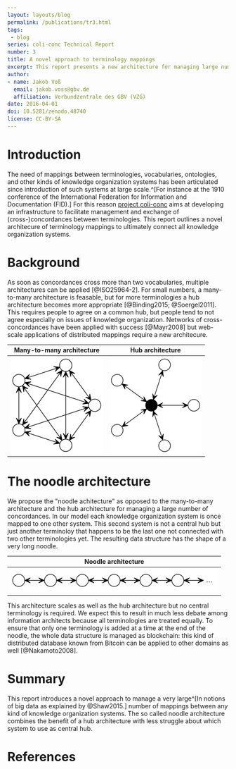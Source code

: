 ```yaml
---
layout: layouts/blog
permalink: /publications/tr3.html
tags:
 - blog
series: coli-conc Technical Report
number: 3
title: A novel approach to terminology mappings
excerpt: This report presents a new architecture for managing large numbers of concordances
author:
- name: Jakob Voß
  email: jakob.voss@gbv.de
  affiliation: Verbundzentrale des GBV (VZG)
date: 2016-04-01
doi: 10.5281/zenodo.48740
license: CC-BY-SA
---
```


# Introduction

The need of mappings between terminologies, vocabularies, ontologies, and other
kinds of knowledge organization systems has been articulated since introduction
of such systems at large scale.^[For instance at the 1910 conference of the
International Federation for Information and Documentation (FID).] For this
reason [project coli-conc](https://coli-conc.gbv.de/) aims at developing an
infrastructure to facilitate management and exchange of (cross-)concordances
between terminologies.  This report outlines a novel architecure of terminology
mappings to ultimately connect all knowledge organization systems.

# Background

As soon as concordances cross more than two vocabularies, multiple
architectures can be applied [@ISO25964-2]. For small numbers, a many-to-many
architecture is feasable, but for more terminologies a hub architecture becomes
more appropriate [@Binding2015; @Soergel2011].  This requires people to agree
on a common hub, but people tend to not agree especially on issues of knowledge
organization. Networks of cross-concordances have been applied with success
[@Mayr2008] but web-scale applications of distributed mappings require a new
architecure.

| Many-to-many architecture |  Hub architecture |
|---------------------------|------------------|
| ![](/images/m2m.png)      | ![](/images/hub.png) |

# The noodle architecture

We propose the "noodle achitecture" as opposed to the many-to-many architecture
and the hub architecture for managing a large number of concordances. In our
model each knowledge organization system is once mapped to one other system.
This second system is not a central hub but just another terminoloy that
happens to be the last one not connected with two other terminologies yet. The
resulting data structure has the shape of a very long noodle.

| Noodle architecture |
|---------------------|
| ![](/images/noodle.png) |

This architecture scales as well as the hub architecture but no central
terminology is required. We expect this to result in much less debate among
information architects because all terminologies are treated equally.  To
ensure that only one terminology is added at a time at the end of the noodle,
the whole data structure is managed as blockchain: this kind of distributed
database known from Bitcoin can be applied to other domains as well
[@Nakamoto2008].

# Summary

This report introduces a novel approach to manage a very large^[In notions of big
data as explained by @Shaw2015.] number of mappings between any kind of
knowledge organization systems. The so called noodle architecture combines the
benefit of a hub architecture with less struggle about which system to use as
central hub.

# References

